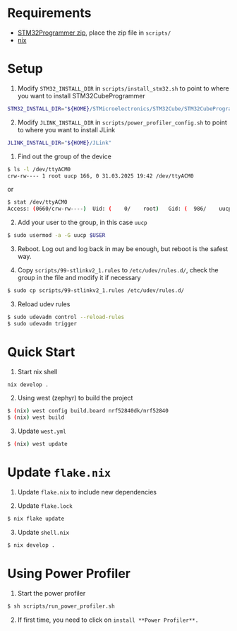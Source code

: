 # Requirements
- [STM32Programmer zip](https://www.st.com/en/development-tools/stm32cubeprog.html), place the zip file in `scripts/`
- [nix](https://nixos.org/download.html)

# Setup
1. Modify `STM32_INSTALL_DIR` in `scripts/install_stm32.sh` to point to where you want to install STM32CubeProgrammer

```bash
STM32_INSTALL_DIR="${HOME}/STMicroelectronics/STM32Cube/STM32CubeProgrammer"
```

2. Modify `JLINK_INSTALL_DIR` in `scripts/power_profiler_config.sh` to point to where you want to install JLink
```bash
JLINK_INSTALL_DIR="${HOME}/JLink"
```

1. Find out the group of the device

```bash
$ ls -l /dev/ttyACM0
crw-rw---- 1 root uucp 166, 0 31.03.2025 19:42 /dev/ttyACM0
```

or 

```bash
$ stat /dev/ttyACM0
Access: (0660/crw-rw----)  Uid: (    0/    root)   Gid: (  986/    uucp)
```

2. Add your user to the group, in this case `uucp`

```bash
$ sudo usermod -a -G uucp $USER
```

3. Reboot. Log out and log back in may be enough, but reboot is the safest way.

2. Copy `scripts/99-stlinkv2_1.rules` to `/etc/udev/rules.d/`, check the group in the file and modify it if necessary

```bash
$ sudo cp scripts/99-stlinkv2_1.rules /etc/udev/rules.d/
```

3. Reload udev rules

```bash
$ sudo udevadm control --reload-rules
$ sudo udevadm trigger
```

# Quick Start
1. Start nix shell

```bash
nix develop .
```

2. Using west (zephyr) to build the project

```bash
$ (nix) west config build.board nrf52840dk/nrf52840
$ (nix) west build 
```

3. Update `west.yml` 

```bash
$ (nix) west update
```

# Update `flake.nix`

1. Update `flake.nix` to include new dependencies

2. Update `flake.lock`

```bash
$ nix flake update
```

3. Update `shell.nix`

```bash
$ nix develop .
```

# Using Power Profiler
1. Start the power profiler

```bash
$ sh scripts/run_power_profiler.sh
```

2. If first time, you need to click on `install **Power Profiler**.`

